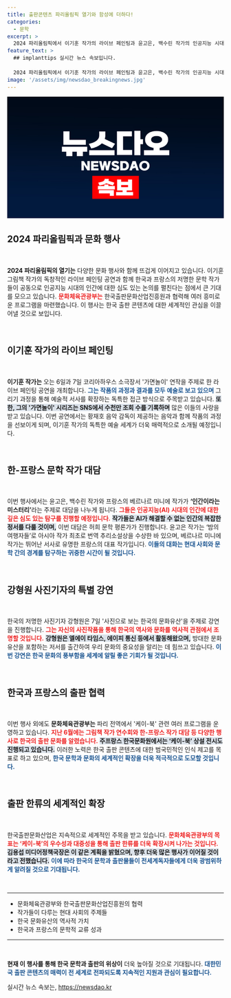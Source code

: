 ```yaml
---
title: 출판콘텐츠 파리올림픽 열기와 함성에 더하다!
categories:
  - 문학
excerpt: >
  2024 파리올림픽에서 이기훈 작가의 라이브 페인팅과 윤고은, 백수린 작가의 인공지능 시대의 인간을 주제로 한 문학 대담이 펼쳐진다. 문화예술의 융합을 통해 글로벌 출판 콘텐츠의 매력을 선보일 예정이다. 클릭해 더 알아보세요!
feature_text: >
  ## implanttips 실시간 뉴스 속보입니다.

  2024 파리올림픽에서 이기훈 작가의 라이브 페인팅과 윤고은, 백수린 작가의 인공지능 시대의 인간을 주제로 한 문학 대담이 펼쳐진다. 문화예술의 융합을 통해 글로벌 출판 콘텐츠의 매력을 선보일 예정이다. 클릭해 더 알아보세요!
image: '/assets/img/newsdao_breakingnews.jpg'
---
```


<p><img src="/assets/img/newsdao_breakingnews.jpg" alt="implanttips 속보" /></p>

<h2 data-ke-size="size26">2024 파리올림픽과 문화 행사</h2>

<p data-ke-size="size16">&nbsp;</p>  

<p><strong>2024 파리올림픽의 열기는</strong> 다양한 문화 행사와 함께 뜨겁게 이어지고 있습니다. 이기훈 그림책 작가의 독창적인 라이브 페인팅 공연과 함께 한국과 프랑스의 저명한 문학 작가들이 공동으로 인공지능 시대의 인간에 대한 심도 있는 논의를 펼친다는 점에서 큰 기대를 모으고 있습니다. <b><span style="color: #ee2323;">문화체육관광부는</span></b> 한국출판문화산업진흥원과 협력해 여러 흥미로운 프로그램을 마련했습니다. 이 행사는 한국 출판 콘텐츠에 대한 세계적인 관심을 이끌어낼 것으로 보입니다.  </p>

<p data-ke-size="size16">&nbsp;</p>  

<h2 data-ke-size="size26">이기훈 작가의 라이브 페인팅</h2>

<p data-ke-size="size16">&nbsp;</p>  

<p><b>이기훈 작가는</b> 오는 6일과 7일 코리아하우스 소극장서 '가면놀이' 연작을 주제로 한 라이브 페인팅 공연을 개최합니다. <b><span style="color: #1a5490;">그는 작품의 과정과 결과를 모두 예술로 보고 있으며</span></b> 그리기 과정을 통해 예술적 서사를 확장하는 독특한 접근 방식으로 주목받고 있습니다. <b><span style="background-color: #21538527;">또한, 그의 '가면놀이' 시리즈는 SNS에서 수천만 조회 수를 기록하며</span></b> 많은 이들의 사랑을 받고 있습니다. 이번 공연에서는 황재호 음악 감독이 제공하는 음악과 함께 작품의 과정을 선보이게 되며, 이기훈 작가의 독특한 예술 세계가 더욱 매력적으로 소개될 예정입니다. </p>

<p data-ke-size="size16">&nbsp;</p>  

<h2 data-ke-size="size26">한-프랑스 문학 작가 대담</h2>

<p data-ke-size="size16">&nbsp;</p>  

<p>이번 행사에서는 윤고은, 백수린 작가와 프랑스의 베르나르 미니에 작가가 <b>‘인간이라는 미스터리’</b>라는 주제로 대담을 나누게 됩니다. <b><span style="color: #ee2323;">그들은 인공지능(AI) 시대의 인간에 대한 깊은 심도 있는 탐구를 진행할 예정입니다.</span></b> <b><span style="background-color: #21538527;">작가들은 AI가 해결할 수 없는 인간의 복잡한 정서를 다룰 것이며,</span></b> 이번 대담은 허희 문학 평론가가 진행합니다. 윤고은 작가는 ‘밤의 여행자들’로 아시아 작가 최초로 번역 추리소설상을 수상한 바 있으며, 베르나르 미니에 작가는 뛰어난 서사로 유명한 프랑스의 대표 작가입니다. <b><span style="color: #1a5490;">이들의 대화는 현대 사회와 문학 간의 경계를 탐구하는 귀중한 시간이 될 것입니다.</span></b></p>

<p data-ke-size="size16">&nbsp;</p>  

<h2 data-ke-size="size26">강형원 사진기자의 특별 강연</h2>

<p data-ke-size="size16">&nbsp;</p>  

<p>한국의 저명한 사진기자 강형원은 7일 '사진으로 보는 한국의 문화유산'을 주제로 강연을 진행합니다. <b><span style="color: #ee2323;">그는 자신의 사진작품을 통해 한국의 역사와 문화를 역사적 관점에서 조명할 것입니다.</span></b> <b><span style="background-color: #21538527;">강형원은 엘에이 타임스, 에이피 통신 등에서 활동해왔으며,</span></b> 방대한 문화유산을 포함하는 저서를 출간하여 우리 문화의 중요성을 알리는 데 힘쓰고 있습니다. <b><span style="color: #1a5490;">이번 강연은 한국 문화의 풍부함을 세계에 알릴 좋은 기회가 될 것입니다.</span></b></p>

<p data-ke-size="size16">&nbsp;</p>  

<h2 data-ke-size="size26">한국과 프랑스의 출판 협력</h2>

<p data-ke-size="size16">&nbsp;</p>  

<p>이번 행사 외에도 <b>문화체육관광부는</b> 파리 전역에서 '케이-북' 관련 여러 프로그램을 운영하고 있습니다. <b><span style="color: #ee2323;">지난 6월에는 그림책 작가 연수회와 한-프랑스 작가 대담 등 다양한 행사로 한국의 출판 문화를 알렸습니다.</span></b> <b><span style="background-color: #21538527;">주프랑스 한국문화원에서는 ‘케이-북’ 상설 전시도 진행되고 있습니다.</span></b> 이러한 노력은 한국 출판 콘텐츠에 대한 범국민적인 인식 제고를 목표로 하고 있으며, <b><span style="color: #1a5490;">한국 문학과 문화의 세계적인 확장을 더욱 적극적으로 도모할 것입니다.</span></b></p>

<p data-ke-size="size16">&nbsp;</p>  

<h2 data-ke-size="size26">출판 한류의 세계적인 확장</h2>

<p data-ke-size="size16">&nbsp;</p>  

<p>한국출판문화산업은 지속적으로 세계적인 주목을 받고 있습니다. <b><span style="color: #ee2323;">문화체육관광부의 목표는 ‘케이-북’의 우수성과 대중성을 통해 출판 한류를 더욱 확장시켜 나가는 것입니다.</span></b> <b><span style="background-color: #21538527;">김용섭 미디어정책국장은 이 같은 계획을 밝혔으며, 향후 더욱 많은 행사가 이어질 것이라고 전했습니다.</span></b> <b><span style="color: #1a5490;">이에 따라 한국의 문학과 출판물들이 전세계독자들에게 더욱 광범위하게 알려질 것으로 기대됩니다.</span></b></p>

<p data-ke-size="size16">&nbsp;</p>  

<hr>  

<ul>  
<li>문화체육관광부와 한국출판문화산업진흥원의 협력</li>  
<li>작가들이 다루는 현대 사회의 주제들</li>  
<li>한국 문화유산의 역사적 가치</li>  
<li>한국과 프랑스의 문학적 교류 성과</li>  
</ul>  

<hr>  

<p data-ke-size="size16">&nbsp;</p>  

<p><b>현재 이 행사를 통해 한국 문학과 출판의 위상이</b> 더욱 높아질 것으로 기대됩니다. <b><span style="color: #1a5490;">대한민국 출판 콘텐츠의 매력이 전 세계로 전파되도록 지속적인 지원과 관심이 필요합니다.</span></b></p>
실시간 뉴스 속보는, <a href="https://newsdao.kr" rel="dofollow">https://newsdao.kr</a>


